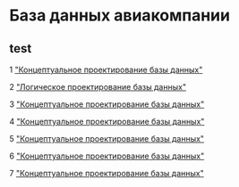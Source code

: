 # База данных авиакомпании
## test
1 ["Концептуальное проектирование базы данных"](lab1.png)

2 ["Логическое проектирование базы данных"](lab2.png)

3 ["Концептуальное проектирование базы данных"](3.png)

4 ["Концептуальное проектирование базы данных"](3.png)

5 ["Концептуальное проектирование базы данных"](3.png)

6 ["Концептуальное проектирование базы данных"](3.png)

7 ["Концептуальное проектирование базы данных"](3.png)

